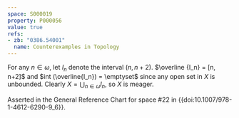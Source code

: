 ```yaml
---
space: S000019
property: P000056
value: true
refs:
- zb: "0386.54001"
  name: Counterexamples in Topology
---
```


For any $n \in \omega$, let $I_n$ denote the interval $(n, n+2)$. $\overline {I_n} = [n, n+2]$ and $int (\overline{I_n}) = \emptyset$ since any open set in $X$ is unbounded. Clearly $X = \bigcup_{n \in \omega} I_n$, so $X$ is meager.

Asserted in the General Reference Chart for space #22 in
{{doi:10.1007/978-1-4612-6290-9_6}}.

